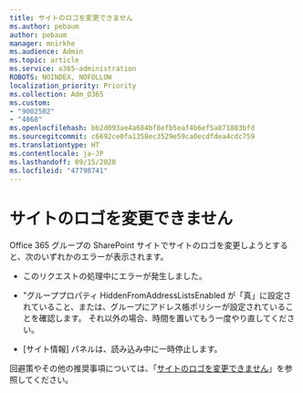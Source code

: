 ```yaml
---
title: サイトのロゴを変更できません
ms.author: pebaum
author: pebaum
manager: mnirkhe
ms.audience: Admin
ms.topic: article
ms.service: o365-administration
ROBOTS: NOINDEX, NOFOLLOW
localization_priority: Priority
ms.collection: Adm_O365
ms.custom:
- "9002502"
- "4868"
ms.openlocfilehash: bb2d093ae4a684bf8efb5eaf4b6ef5a871883bfd
ms.sourcegitcommit: c6692ce0fa1358ec3529e59ca0ecdfdea4cdc759
ms.translationtype: HT
ms.contentlocale: ja-JP
ms.lasthandoff: 09/15/2020
ms.locfileid: "47798741"
---
```

# <a name="unable-to-change-site-logo"></a>サイトのロゴを変更できません

Office 365 グループの SharePoint サイトでサイトのロゴを変更しようとすると、次のいずれかのエラーが表示されます。

- このリクエストの処理中にエラーが発生しました。

- "グループプロパティ HiddenFromAddressListsEnabled が「真」に設定されていること、または、グループにアドレス帳ポリシーが設定されていることを確認します。 それ以外の場合、時間を置いてもう一度やり直してください。

- [サイト情報] パネルは、読み込み中に一時停止します。

回避策やその他の推奨事項については、「[サイトのロゴを変更できません](https://docs.microsoft.com/sharepoint/troubleshoot/sites/error-when-changing-o365-site-logo)」を参照してください。
